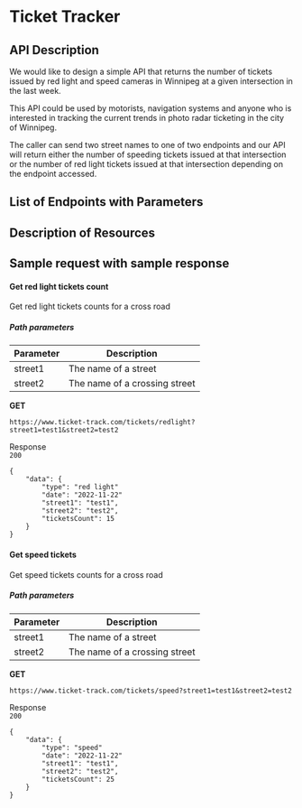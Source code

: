 # Ticket Tracker


## API Description
We would like to design a simple API that returns the number of tickets issued by red light and speed cameras in Winnipeg at a given intersection in the last week.   

This API could be used by motorists, navigation systems and anyone who is interested in tracking the current trends in photo radar ticketing in the city of Winnipeg.

The caller can send two street names to one of two endpoints and our API will return either the number of speeding tickets issued at that intersection or the number of red light tickets issued at that intersection depending on the endpoint accessed.


## List of Endpoints with Parameters
## Description of Resources

## Sample request with sample response
#### Get red light tickets count  
Get red light tickets counts for a cross road  
##### Path parameters  
| Parameter   | Description |
| ----------- | ----------- |
| street1      | The name of a street       |
| street2   | The name of a crossing street        |  

**GET**  
```
https://www.ticket-track.com/tickets/redlight?street1=test1&street2=test2
```
Response  
`200`  
```
{
    "data": {
        "type": "red light"
        "date": "2022-11-22"
        "street1": "test1",
        "street2": "test2",
        "ticketsCount": 15
    }
}
```  

#### Get speed tickets  
Get speed tickets counts for a cross road  
##### Path parameters  
| Parameter   | Description |
| ----------- | ----------- |
| street1      | The name of a street       |
| street2   | The name of a crossing street        |  

**GET**  
```
https://www.ticket-track.com/tickets/speed?street1=test1&street2=test2  
```
Response  
`200`  
```
{
    "data": {
        "type": "speed"
        "date": "2022-11-22"
        "street1": "test1",
        "street2": "test2",
        "ticketsCount": 25
    }
}


